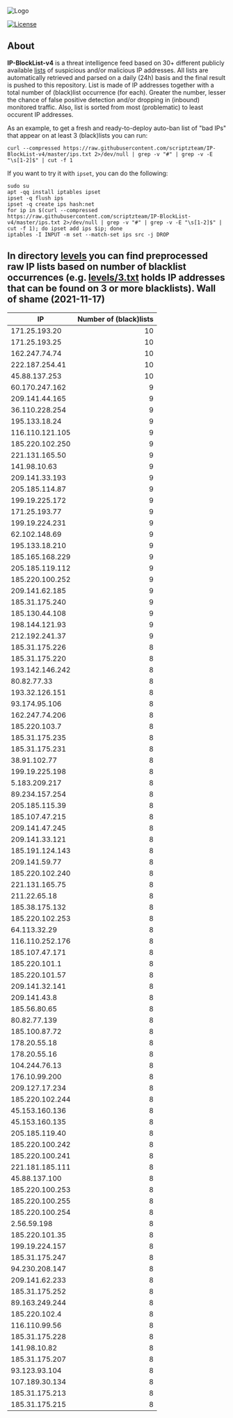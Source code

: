 ![Logo](https://i.imgur.com/PyKLAe7.png)

[![License](https://img.shields.io/badge/license-The_Unlicense-red.svg)](https://unlicense.org/)

About
----

**IP-BlockList-v4** is a threat intelligence feed based on 30+ different publicly available [lists](https://github.com/stamparm/maltrail) of suspicious and/or malicious IP addresses. All lists are automatically retrieved and parsed on a daily (24h) basis and the final result is pushed to this repository. List is made of IP addresses together with a total number of (black)list occurrence (for each). Greater the number, lesser the chance of false positive detection and/or dropping in (inbound) monitored traffic. Also, list is sorted from most (problematic) to least occurent IP addresses.

As an example, to get a fresh and ready-to-deploy auto-ban list of "bad IPs" that appear on at least 3 (black)lists you can run:

```
curl --compressed https://raw.githubusercontent.com/scriptzteam/IP-BlockList-v4/master/ips.txt 2>/dev/null | grep -v "#" | grep -v -E "\s[1-2]$" | cut -f 1
```

If you want to try it with `ipset`, you can do the following:

```
sudo su
apt -qq install iptables ipset
ipset -q flush ips
ipset -q create ips hash:net
for ip in $(curl --compressed https://raw.githubusercontent.com/scriptzteam/IP-BlockList-v4/master/ips.txt 2>/dev/null | grep -v "#" | grep -v -E "\s[1-2]$" | cut -f 1); do ipset add ips $ip; done
iptables -I INPUT -m set --match-set ips src -j DROP
```

In directory [levels](levels) you can find preprocessed raw IP lists based on number of blacklist occurrences (e.g. [levels/3.txt](levels/3.txt) holds IP addresses that can be found on 3 or more blacklists).
Wall of shame (2021-11-17)
----

|IP|Number of (black)lists|
|---|--:|
171.25.193.20|10
171.25.193.25|10
162.247.74.74|10
222.187.254.41|10
45.88.137.253|10
60.170.247.162|9
209.141.44.165|9
36.110.228.254|9
195.133.18.24|9
116.110.121.105|9
185.220.102.250|9
221.131.165.50|9
141.98.10.63|9
209.141.33.193|9
205.185.114.87|9
199.19.225.172|9
171.25.193.77|9
199.19.224.231|9
62.102.148.69|9
195.133.18.210|9
185.165.168.229|9
205.185.119.112|9
185.220.100.252|9
209.141.62.185|9
185.31.175.240|9
185.130.44.108|9
198.144.121.93|9
212.192.241.37|9
185.31.175.226|8
185.31.175.220|8
193.142.146.242|8
80.82.77.33|8
193.32.126.151|8
93.174.95.106|8
162.247.74.206|8
185.220.103.7|8
185.31.175.235|8
185.31.175.231|8
38.91.102.77|8
199.19.225.198|8
5.183.209.217|8
89.234.157.254|8
205.185.115.39|8
185.107.47.215|8
209.141.47.245|8
209.141.33.121|8
185.191.124.143|8
209.141.59.77|8
185.220.102.240|8
221.131.165.75|8
211.22.65.18|8
185.38.175.132|8
185.220.102.253|8
64.113.32.29|8
116.110.252.176|8
185.107.47.171|8
185.220.101.1|8
185.220.101.57|8
209.141.32.141|8
209.141.43.8|8
185.56.80.65|8
80.82.77.139|8
185.100.87.72|8
178.20.55.18|8
178.20.55.16|8
104.244.76.13|8
176.10.99.200|8
209.127.17.234|8
185.220.102.244|8
45.153.160.136|8
45.153.160.135|8
205.185.119.40|8
185.220.100.242|8
185.220.100.241|8
221.181.185.111|8
45.88.137.100|8
185.220.100.253|8
185.220.100.255|8
185.220.100.254|8
2.56.59.198|8
185.220.101.35|8
199.19.224.157|8
185.31.175.247|8
94.230.208.147|8
209.141.62.233|8
185.31.175.252|8
89.163.249.244|8
185.220.102.4|8
116.110.99.56|8
185.31.175.228|8
141.98.10.82|8
185.31.175.207|8
93.123.93.104|8
107.189.30.134|8
185.31.175.213|8
185.31.175.215|8
